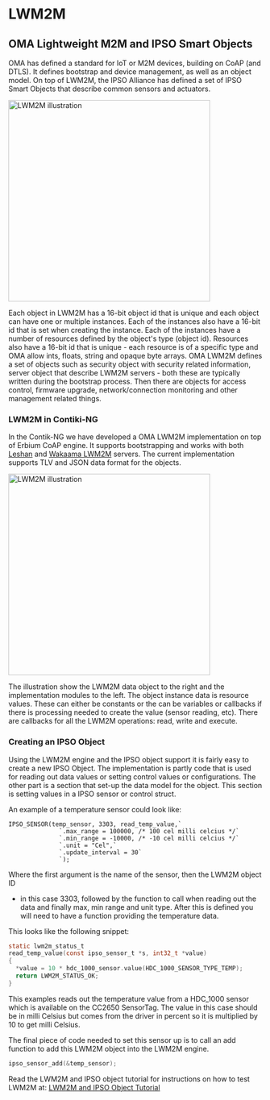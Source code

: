 # LWM2M

## OMA Lightweight M2M and IPSO Smart Objects

OMA has defined a standard for IoT or M2M devices, building on CoAP (and DTLS). It defines bootstrap and device management, as well as an object model. On top of LWM2M, the IPSO Alliance has defined a set of IPSO Smart Objects that describe common sensors and actuators.

<img src="images/lwm2m-object-model.png" alt="LWM2M illustration" width="400px">

Each object in LWM2M has a 16-bit object id that is unique and each object can have one or multiple instances. Each of the instances also have a 16-bit id that is set when creating the instance. Each of
the instances have a number of resources defined by the object's type (object id). Resources also have a 16-bit id that is unique - each resource is of a specific type and OMA allow ints, floats, string and opaque byte arrays. OMA LWM2M defines a set of objects such as security object with security related information, server object that describe LWM2M servers - both these are typically written during the bootstrap process. Then there are objects for access control, firmware upgrade, network/connection monitoring and other management related things.

### LWM2M in Contiki-NG
In the Contik-NG we have developed a OMA LWM2M implementation on top of Erbium CoAP engine. It supports bootstrapping and works with both [Leshan](https://www.eclipse.org/leshan/) and [Wakaama LWM2M](https://www.eclipse.org/wakaama/) servers. The current implementation supports TLV and JSON data format for the objects.

<img src="images/lwm2m-modules.png" alt="LWM2M illustration" width="400px">

The illustration show the LWM2M data object to the right and the implementation modules to the left. The object instance data is resource values. These can either be constants or the can be variables or callbacks if there is processing needed to create the value (sensor reading, etc). There are callbacks for all the LWM2M operations: read, write and execute.

### Creating an IPSO Object
Using the LWM2M engine and the IPSO object support it is fairly easy to create a new IPSO Object. The implementation is partly code that is used for reading out data values or setting control values or configurations. The other part is a section that set-up the data model for the object. This section is setting values in a IPSO sensor or control struct.

An example of a temperature sensor could look like:

```
IPSO_SENSOR(temp_sensor, 3303, read_temp_value,`
              `.max_range = 100000, /* 100 cel milli celcius */`
              `.min_range = -10000, /* -10 cel milli celcius */`
              `.unit = "Cel",`
              `.update_interval = 30`
              `);
```

Where the first argument is the name of the sensor, then the LWM2M object ID
- in this case 3303, followed by the function to call when reading out the data
and finally max, min range and unit type. After this is defined you will need
to have a function providing the temperature data.

This looks like the following snippet:

```c
static lwm2m_status_t
read_temp_value(const ipso_sensor_t *s, int32_t *value)
{
  *value = 10 * hdc_1000_sensor.value(HDC_1000_SENSOR_TYPE_TEMP);
  return LWM2M_STATUS_OK;
}
```

This examples reads out the temperature value from a HDC_1000 sensor which is
available on the CC2650 SensorTag. The value in this case should be in milli
Celsius but comes from the driver in percent so it is multiplied by 10 to get
milli Celsius.

The final piece of code needed to set this sensor up is to call an add function
to add this LWM2M object into the LWM2M engine. 

```c
ipso_sensor_add(&temp_sensor);
```

Read the LWM2M and IPSO object tutorial for instructions on how to test LWM2M at:
[LWM2M and IPSO Object Tutorial](/doc/tutorials/LWM2M-and-IPSO-Objects)